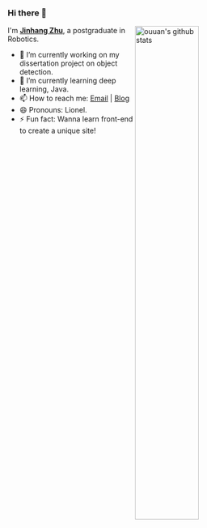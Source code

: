 ### Hi there 👋


<img align="right" alt="ouuan's github stats" width="50%" src="https://github-readme-stats.vercel.app/api?username=jinhangzhu&show_icons=true">

I'm [**Jinhang Zhu**](https://github.com/JinhangZhu), a postgraduate in Robotics.

- 🔭 I’m currently working on my dissertation project on object detection.
- 🌱 I’m currently learning deep learning, Java.
- 📫 How to reach me: [Email](mailto:jinhang.d.zhu@gmail.com) | [Blog](https://www.jinhang.work/)
- 😄 Pronouns: Lionel.
- ⚡ Fun fact: Wanna learn front-end to create a unique site!

